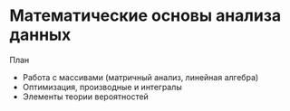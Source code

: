 # Математические основы анализа данных

План
- Работа с массивами (матричный анализ, линейная алгебра)
- Оптимизация, производные и интегралы
- Элементы теории вероятностей
